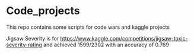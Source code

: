 # Code_projects
This repo contains some scripts for code wars and kaggle projects

Jigsaw Severity is for https://www.kaggle.com/competitions/jigsaw-toxic-severity-rating and achieved 1599/2302 with an accuracy of 0.769

